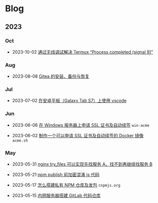 # Blog

## 2023

### Oct

* 2023-10-02 [通过无线调试解决 Termux “Process completed (signal 9)”](/posts/resolving-termux-signal-9-with-wireless-debugging)

### Aug

* 2023-08-08 [Gitea 的安装、备份与恢复](/posts/gitea-install-dump-restore)

### Jul

* 2023-07-02 [在安卓平板（Galaxy Tab S7）上使用 vscode](/posts/use-vscode-on-android-tablet)

### Jun

* 2023-06-06 [在 Windows 服务器上申请 SSL 证书及自动续签](/posts/auto-renew-ssl-on-winserver) `win-acme`

* 2023-06-02 [制作一个可以申请 SSL 证书及自动续签的 Docker 镜像](/posts/make-a-docker-image-that-auto-renew-ssl) `acme.sh`

### May

* 2023-05-31 [nginx try_files 可以实现先找服务 A，找不到再继续找服务 B](/posts/nginx-try_files-allows-to-find-a-first-and-then-b)

* 2023-05-21 [npm publish 前加密混淆 js 代码](/posts/obfuscate-js-code-before-npm-publish)

* 2023-05-17 [怎么搭建私有 NPM 仓库及发包](/posts/how-to-build-a-private-npm-registry) `cnpmjs.org`

* 2023-05-15 [内网服务器搭建 GitLab 代码仓库](/posts/build-your-own-git-server)
